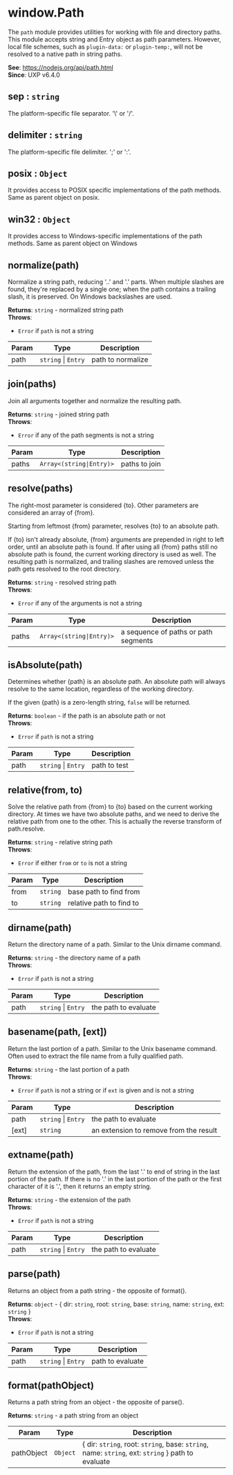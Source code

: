 
<a name="path" id="path"></a>

# window.Path
The `path` module provides utilities for working with file and directory paths.
This module accepts string and Entry object as path parameters.
However, local file schemes, such as `plugin-data:` or `plugin-temp:`, will not be resolved to a native path in string paths.

**See**: https://nodejs.org/api/path.html  
**Since**: UXP v6.4.0  


<a name="path-sep" id="path-sep"></a>

## sep : `string`
The platform-specific file separator. '\\' or '/'.



<a name="path-delimiter" id="path-delimiter"></a>

## delimiter : `string`
The platform-specific file delimiter. ';' or ':'.



<a name="path-posix" id="path-posix"></a>

## posix : `Object`
It provides access to POSIX specific implementations of the path methods.
Same as parent object on posix.



<a name="path-win32" id="path-win32"></a>

## win32 : `Object`
It provides access to Windows-specific implementations of the path methods.
Same as parent object on Windows



<a name="path-normalize" id="path-normalize"></a>

## normalize(path)
Normalize a string path, reducing '..' and '.' parts.
When multiple slashes are found, they're replaced by a single one; when the path contains a trailing slash, it is preserved. On Windows backslashes are used.

**Returns**: `string` - normalized string path  
**Throws**:

- `Error` if `path` is not a string


| Param | Type | Description |
| --- | --- | --- |
| path | `string` \| `Entry` | path to normalize |



<a name="path-join" id="path-join"></a>

## join(paths)
Join all arguments together and normalize the resulting path.

**Returns**: `string` - joined string path  
**Throws**:

- `Error` if any of the path segments is not a string


| Param | Type | Description |
| --- | --- | --- |
| paths | `Array<(string\|Entry)>` | paths to join |



<a name="path-resolve" id="path-resolve"></a>

## resolve(paths)
The right-most parameter is considered {to}. Other parameters are considered an array of {from}.

Starting from leftmost {from} parameter, resolves {to} to an absolute path.

If {to} isn't already absolute, {from} arguments are prepended in right to left order,
until an absolute path is found. If after using all {from} paths still no absolute path is found,
the current working directory is used as well. The resulting path is normalized,
and trailing slashes are removed unless the path gets resolved to the root directory.

**Returns**: `string` - resolved string path  
**Throws**:

- `Error` if any of the arguments is not a string


| Param | Type | Description |
| --- | --- | --- |
| paths | `Array<(string\|Entry)>` | a sequence of paths or path segments |



<a name="path-isabsolute" id="path-isabsolute"></a>

## isAbsolute(path)
Determines whether {path} is an absolute path. An absolute path will always resolve to the same location, regardless of the working directory.

If the given {path} is a zero-length string, `false` will be returned.

**Returns**: `boolean` - if the path is an absolute path or not  
**Throws**:

- `Error` if `path` is not a string


| Param | Type | Description |
| --- | --- | --- |
| path | `string` \| `Entry` | path to test |



<a name="path-relative" id="path-relative"></a>

## relative(from, to)
Solve the relative path from {from} to {to} based on the current working directory.
At times we have two absolute paths, and we need to derive the relative path from one to the other. This is actually the reverse transform of path.resolve.

**Returns**: `string` - relative string path  
**Throws**:

- `Error` if either `from` or `to` is not a string


| Param | Type | Description |
| --- | --- | --- |
| from | `string` | base path to find from |
| to | `string` | relative path to find to |



<a name="path-dirname" id="path-dirname"></a>

## dirname(path)
Return the directory name of a path. Similar to the Unix dirname command.

**Returns**: `string` - the directory name of a path  
**Throws**:

- `Error` if `path` is not a string


| Param | Type | Description |
| --- | --- | --- |
| path | `string` \| `Entry` | the path to evaluate |



<a name="path-basename" id="path-basename"></a>

## basename(path, [ext])
Return the last portion of a path. Similar to the Unix basename command.
Often used to extract the file name from a fully qualified path.

**Returns**: `string` - the last portion of a path  
**Throws**:

- `Error` if `path` is not a string or if `ext` is given and is not a string


| Param | Type | Description |
| --- | --- | --- |
| path | `string` \| `Entry` | the path to evaluate |
| [ext] | `string` | an extension to remove from the result |



<a name="path-extname" id="path-extname"></a>

## extname(path)
Return the extension of the path, from the last '.' to end of string in the last portion of the path.
If there is no '.' in the last portion of the path or the first character of it is '.', then it returns an empty string.

**Returns**: `string` - the extension of the path  
**Throws**:

- `Error` if `path` is not a string


| Param | Type | Description |
| --- | --- | --- |
| path | `string` \| `Entry` | the path to evaluate |



<a name="path-parse" id="path-parse"></a>

## parse(path)
Returns an object from a path string - the opposite of format().

**Returns**: `object` - { dir: `string`, root: `string`, base: `string`, name: `string`, ext: `string` }    
**Throws**:

- `Error` if `path` is not a string


| Param | Type | Description |
| --- | --- | --- |
| path | `string` \| `Entry` | path to evaluate |



<a name="path-format" id="path-format"></a>

## format(pathObject)
Returns a path string from an object - the opposite of parse().

**Returns**: `string` - a path string from an object  

| Param | Type | Description |
| --- | --- | --- |
| pathObject | `Object` | { dir: `string`, root: `string`, base: `string`, name: `string`, ext: `string` } path to evaluate |

